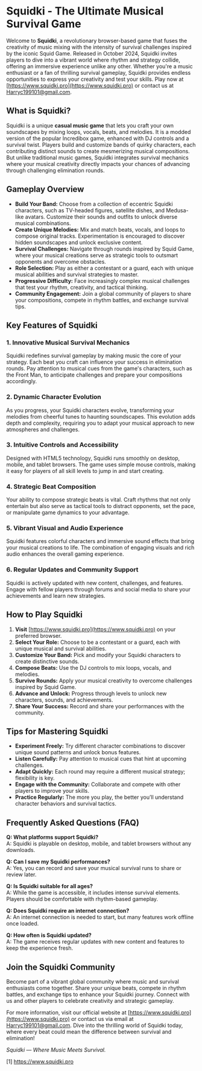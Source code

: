 # Squidki - The Ultimate Musical Survival Game

Welcome to **Squidki**, a revolutionary browser-based game that fuses the creativity of music mixing with the intensity of survival challenges inspired by the iconic Squid Game. Released in October 2024, Squidki invites players to dive into a vibrant world where rhythm and strategy collide, offering an immersive experience unlike any other. Whether you're a music enthusiast or a fan of thrilling survival gameplay, Squidki provides endless opportunities to express your creativity and test your skills. Play now at [https://www.squidki.pro](https://www.squidki.pro) or contact us at Harryc199101@gmail.com.

## What is Squidki?

Squidki is a unique **casual music game** that lets you craft your own soundscapes by mixing loops, vocals, beats, and melodies. It is a modded version of the popular Incredibox game, enhanced with DJ controls and a survival twist. Players build and customize bands of quirky characters, each contributing distinct sounds to create mesmerizing musical compositions. But unlike traditional music games, Squidki integrates survival mechanics where your musical creativity directly impacts your chances of advancing through challenging elimination rounds.

## Gameplay Overview

- **Build Your Band:** Choose from a collection of eccentric Squidki characters, such as TV-headed figures, satellite dishes, and Medusa-like avatars. Customize their sounds and outfits to unlock diverse musical combinations.
- **Create Unique Melodies:** Mix and match beats, vocals, and loops to compose original tracks. Experimentation is encouraged to discover hidden soundscapes and unlock exclusive content.
- **Survival Challenges:** Navigate through rounds inspired by Squid Game, where your musical creations serve as strategic tools to outsmart opponents and overcome obstacles.
- **Role Selection:** Play as either a contestant or a guard, each with unique musical abilities and survival strategies to master.
- **Progressive Difficulty:** Face increasingly complex musical challenges that test your rhythm, creativity, and tactical thinking.
- **Community Engagement:** Join a global community of players to share your compositions, compete in rhythm battles, and exchange survival tips.

## Key Features of Squidki

### 1. Innovative Musical Survival Mechanics

Squidki redefines survival gameplay by making music the core of your strategy. Each beat you craft can influence your success in elimination rounds. Pay attention to musical cues from the game's characters, such as the Front Man, to anticipate challenges and prepare your compositions accordingly.

### 2. Dynamic Character Evolution

As you progress, your Squidki characters evolve, transforming your melodies from cheerful tunes to haunting soundscapes. This evolution adds depth and complexity, requiring you to adapt your musical approach to new atmospheres and challenges.

### 3. Intuitive Controls and Accessibility

Designed with HTML5 technology, Squidki runs smoothly on desktop, mobile, and tablet browsers. The game uses simple mouse controls, making it easy for players of all skill levels to jump in and start creating.

### 4. Strategic Beat Composition

Your ability to compose strategic beats is vital. Craft rhythms that not only entertain but also serve as tactical tools to distract opponents, set the pace, or manipulate game dynamics to your advantage.

### 5. Vibrant Visual and Audio Experience

Squidki features colorful characters and immersive sound effects that bring your musical creations to life. The combination of engaging visuals and rich audio enhances the overall gaming experience.

### 6. Regular Updates and Community Support

Squidki is actively updated with new content, challenges, and features. Engage with fellow players through forums and social media to share your achievements and learn new strategies.

## How to Play Squidki

1. **Visit** [https://www.squidki.pro](https://www.squidki.pro) on your preferred browser.
2. **Select Your Role:** Choose to be a contestant or a guard, each with unique musical and survival abilities.
3. **Customize Your Band:** Pick and modify your Squidki characters to create distinctive sounds.
4. **Compose Beats:** Use the DJ controls to mix loops, vocals, and melodies.
5. **Survive Rounds:** Apply your musical creativity to overcome challenges inspired by Squid Game.
6. **Advance and Unlock:** Progress through levels to unlock new characters, sounds, and achievements.
7. **Share Your Success:** Record and share your performances with the community.

## Tips for Mastering Squidki

- **Experiment Freely:** Try different character combinations to discover unique sound patterns and unlock bonus features.
- **Listen Carefully:** Pay attention to musical cues that hint at upcoming challenges.
- **Adapt Quickly:** Each round may require a different musical strategy; flexibility is key.
- **Engage with the Community:** Collaborate and compete with other players to improve your skills.
- **Practice Regularly:** The more you play, the better you’ll understand character behaviors and survival tactics.

## Frequently Asked Questions (FAQ)

**Q: What platforms support Squidki?**  
A: Squidki is playable on desktop, mobile, and tablet browsers without any downloads.

**Q: Can I save my Squidki performances?**  
A: Yes, you can record and save your musical survival runs to share or review later.

**Q: Is Squidki suitable for all ages?**  
A: While the game is accessible, it includes intense survival elements. Players should be comfortable with rhythm-based gameplay.

**Q: Does Squidki require an internet connection?**  
A: An internet connection is needed to start, but many features work offline once loaded.

**Q: How often is Squidki updated?**  
A: The game receives regular updates with new content and features to keep the experience fresh.

## Join the Squidki Community

Become part of a vibrant global community where music and survival enthusiasts come together. Share your unique beats, compete in rhythm battles, and exchange tips to enhance your Squidki journey. Connect with us and other players to celebrate creativity and strategic gameplay.

For more information, visit our official website at [https://www.squidki.pro](https://www.squidki.pro) or contact us via email at Harryc199101@gmail.com. Dive into the thrilling world of Squidki today, where every beat could mean the difference between survival and elimination!

*Squidki — Where Music Meets Survival.*

[1] https://www.squidki.pro